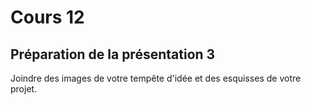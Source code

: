 # Cours 12
## Préparation de la présentation 3 
Joindre des images de votre tempête d'idée et des esquisses de votre projet. 
